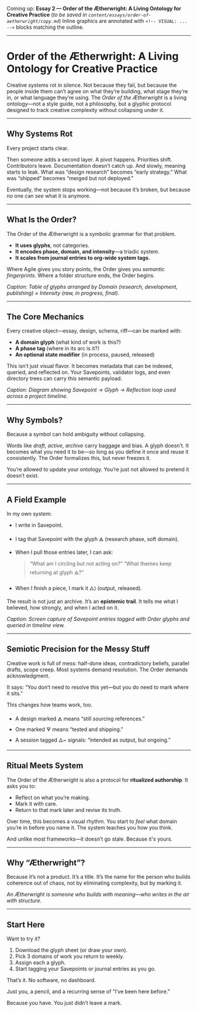 Coming up:
**Essay 2 — Order of the Ætherwright: A Living Ontology for Creative Practice**
(*to be saved in `content/essays/order-of-aetherwright/copy.md`*)
Inline graphics are annotated with `<!-- VISUAL: ... -->` blocks matching the outline.

---

# **Order of the Ætherwright: A Living Ontology for Creative Practice**

Creative systems rot in silence. Not because they fail, but because the people inside them can’t agree on what they’re building, what stage they’re in, or what language they’re using. The *Order of the Ætherwright* is a living ontology—not a style guide, not a philosophy, but a glyphic protocol designed to track creative complexity without collapsing under it.

---

## Why Systems Rot

Every project starts clear.

Then someone adds a second layer. A pivot happens. Priorities shift. Contributors leave. Documentation doesn’t catch up. And slowly, meaning starts to leak. What was “design research” becomes “early strategy.” What was “shipped” becomes “merged but not deployed.”

Eventually, the system stops working—not because it’s broken, but because no one can *see* what it is anymore.

---

## What Is the Order?

The Order of the Ætherwright is a symbolic grammar for that problem.

* **It uses glyphs**, not categories.
* **It encodes phase, domain, and intensity**—a triadic system.
* **It scales from journal entries to org-wide system tags.**

Where Agile gives you story points, the Order gives you *semantic fingerprints*. Where a folder structure ends, the Order begins.

<!-- VISUAL: glyph-grid.svg -->

*Caption: Table of glyphs arranged by Domain (research, development, publishing) × Intensity (raw, in progress, final).*

---

## The Core Mechanics

Every creative object—essay, design, schema, riff—can be marked with:

* **A domain glyph** (what kind of work is this?)
* **A phase tag** (where in its arc is it?)
* **An optional state modifier** (in process, paused, released)

This isn’t just visual flavor. It becomes metadata that can be indexed, queried, and reflected on. Your Savepoints, validator logs, and even directory trees can carry this semantic payload.

<!-- VISUAL: order-loop.svg -->

*Caption: Diagram showing Savepoint → Glyph → Reflection loop used across a project timeline.*

---

## Why Symbols?

Because a symbol can hold ambiguity without collapsing.

Words like *draft*, *active*, *archive* carry baggage and bias. A glyph doesn’t. It becomes what you need it to be—so long as you define it once and reuse it consistently. The Order formalizes this, but never freezes it.

You’re allowed to update your ontology. You’re just not allowed to pretend it doesn’t exist.

---

## A Field Example

In my own system:

* I write in Savepoint.
* I tag that Savepoint with the glyph 🜁 (research phase, soft domain).
* When I pull those entries later, I can ask:

  > “What am I circling but not acting on?”
  > “What themes keep returning at glyph 🜁?”
* When I finish a piece, I mark it 🜂⟩ (output, released).

The result is not just an archive. It’s an **epistemic trail**. It tells me what I believed, how strongly, and when I acted on it.

<!-- VISUAL: aether-project-demo.mp4 -->

*Caption: Screen capture of Savepoint entries tagged with Order glyphs and queried in timeline view.*

---

## Semiotic Precision for the Messy Stuff

Creative work is full of mess: half-done ideas, contradictory beliefs, parallel drafts, scope creep. Most systems demand resolution. The Order demands acknowledgment.

It says: “You don’t need to resolve this yet—but you do need to mark where it sits.”

This changes how teams work, too.

* A design marked 🜁 means “still sourcing references.”
* One marked 🜃 means “tested and shipping.”
* A session tagged 🜂\~ signals: “intended as output, but ongoing.”

---

## Ritual Meets System

The Order of the Ætherwright is also a protocol for **ritualized authorship**. It asks you to:

* Reflect on what you’re making.
* Mark it with care.
* Return to that mark later and revise its truth.

Over time, this becomes a visual rhythm. You start to *feel* what domain you’re in before you name it. The system teaches you how you think.

And unlike most frameworks—it doesn’t go stale. Because it's yours.

---

## Why “Ætherwright”?

Because it’s not a product. It’s a title. It’s the name for the person who builds coherence out of chaos, not by eliminating complexity, but by marking it.

*An Ætherwright is someone who builds with meaning—who writes in the air with structure.*

---

## Start Here

Want to try it?

1. Download the glyph sheet (or draw your own).
2. Pick 3 domains of work you return to weekly.
3. Assign each a glyph.
4. Start tagging your Savepoints or journal entries as you go.

That’s it. No software, no dashboard.

Just you, a pencil, and a recurring sense of “I’ve been here before.”

Because you have. You just didn’t leave a mark.

